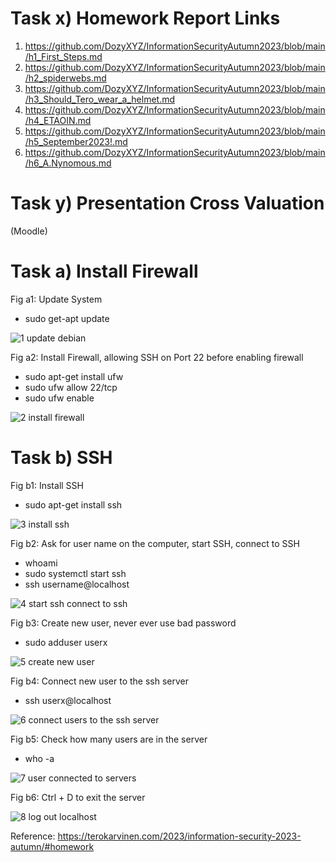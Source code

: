# Task x) Homework Report Links

1) https://github.com/DozyXYZ/InformationSecurityAutumn2023/blob/main/h1_First_Steps.md
2) https://github.com/DozyXYZ/InformationSecurityAutumn2023/blob/main/h2_spiderwebs.md
3) https://github.com/DozyXYZ/InformationSecurityAutumn2023/blob/main/h3_Should_Tero_wear_a_helmet.md
4) https://github.com/DozyXYZ/InformationSecurityAutumn2023/blob/main/h4_ETAOIN.md
5) https://github.com/DozyXYZ/InformationSecurityAutumn2023/blob/main/h5_September2023!.md
6) https://github.com/DozyXYZ/InformationSecurityAutumn2023/blob/main/h6_A.Nynomous.md

# Task y) Presentation Cross Valuation
(Moodle)

# Task a) Install Firewall

Fig a1: Update System
* sudo get-apt update

![1 update debian](https://github.com/DozyXYZ/InformationSecurityAutumn2023/assets/142783309/a49e7b65-f8d7-467a-b555-7347e9c92f5a)

Fig a2: Install Firewall, allowing SSH on Port 22 before enabling firewall
* sudo apt-get install ufw
* sudo ufw allow 22/tcp
* sudo ufw enable

![2 install firewall](https://github.com/DozyXYZ/InformationSecurityAutumn2023/assets/142783309/43194e66-90d7-4d44-be02-7fac203558f6)

# Task b) SSH

Fig b1: Install SSH
* sudo apt-get install ssh

![3 install ssh](https://github.com/DozyXYZ/InformationSecurityAutumn2023/assets/142783309/48f72278-bd60-4119-8da5-df589bb7e23d)

Fig b2: Ask for user name on the computer, start SSH, connect to SSH
* whoami
* sudo systemctl start ssh
* ssh username@localhost

![4 start ssh connect to ssh](https://github.com/DozyXYZ/InformationSecurityAutumn2023/assets/142783309/948b466f-8e70-431a-aaf1-e680835146f3)

Fig b3: Create new user, never ever use bad password
* sudo adduser userx

![5 create new user](https://github.com/DozyXYZ/InformationSecurityAutumn2023/assets/142783309/7290e34d-a537-4dd0-b020-451064456c9e)

Fig b4: Connect new user to the ssh server
* ssh userx@localhost

![6 connect users to the ssh server](https://github.com/DozyXYZ/InformationSecurityAutumn2023/assets/142783309/797fc3fa-2f42-432e-91f3-8d3ba82c82d9)

Fig b5: Check how many users are in the server
* who -a

![7 user connected to servers](https://github.com/DozyXYZ/InformationSecurityAutumn2023/assets/142783309/18ec884a-8750-4ad8-ac84-9fc497c7e497)

Fig b6: Ctrl + D to exit the server

![8 log out localhost](https://github.com/DozyXYZ/InformationSecurityAutumn2023/assets/142783309/05185926-eac2-43f5-ba57-9b152e791ea8)

Reference: https://terokarvinen.com/2023/information-security-2023-autumn/#homework

